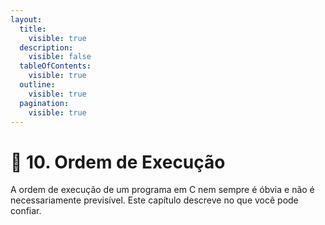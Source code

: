 ```yaml
---
layout:
  title:
    visible: true
  description:
    visible: false
  tableOfContents:
    visible: true
  outline:
    visible: true
  pagination:
    visible: true
---
```


# 🏁 10. Ordem de Execução

A ordem de execução de um programa em C nem sempre é óbvia e não é necessariamente previsível. Este capítulo descreve no que você pode confiar.
